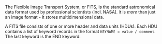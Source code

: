 The Flexible Image Transport System, or FITS, is the standard astronomical data format used by professional scientists (incl. NASA). It is *more* than just an image format - it stores multidimensional data.

A FITS file consists of one or more header and data units (HDUs). Each HDU contains a list of keyword records in the format `KEYNAME = value / comment`. The last keyword is the END keyword.